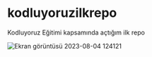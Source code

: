 # kodluyoruzilkrepo
Kodluyoruz Eğitimi kapsamında açtığım ilk repo

![Ekran görüntüsü 2023-08-04 124121](https://github.com/halilibrahimisliyen/kodluyoruzilkrepo/assets/140328314/858ed437-ae1e-4ee6-b865-8d26c9a549ef)
